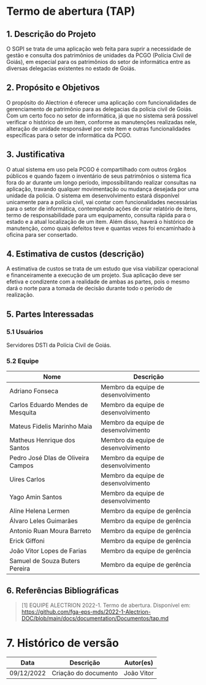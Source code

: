 # Termo de abertura (TAP)

## 1. Descrição do Projeto

O SGPI se trata de uma aplicação web feita para suprir a necessidade de gestão e consulta dos patrimônios de unidades da PCGO (Polícia Civil de Goiás), em especial para os patrimônios do setor de informática entre as diversas delegacias existentes no estado de Goiás.

## 2. Propósito e Objetivos

O propósito do Alectrion é oferecer uma aplicação com funcionalidades de gerenciamento de patrimônio para as delegacias da polícia civil de Goiás. Com um certo foco no setor de informática, já que no sistema será possível verificar o histórico de um item, conforme as manutenções realizadas nele, alteração de unidade responsável por este item e outras funcionalidades específicas para o setor de informática da PCGO.

## 3. Justificativa

O atual sistema em uso pela PCGO é compartilhado com outros órgãos públicos e quando fazem o inventário de seus patrimônios o sistema fica fora do ar durante um longo período, impossibilitando realizar consultas na aplicação, travando qualquer movimentação ou mudança desejada por uma unidade da polícia. O sistema em desenvolvimento estará disponível unicamente para a polícia civil, vai contar com funcionalidades necessárias para o setor de informática, contemplando ações de criar relatório de itens, termo de responsabilidade para um equipamento, consulta rápida para o estado e a atual localização de um item. Além disso, haverá o histórico de manutenção, como quais defeitos teve e quantas vezes foi encaminhado à oficina para ser consertado.

## 4. Estimativa de custos (descrição)

A estimativa de custos se trata de um estudo que visa viabilizar operacional e financeiramente a execução de um projeto. Sua aplicação deve ser efetiva e condizente com a realidade de ambas as partes, pois o mesmo dará o norte para a tomada de decisão durante todo o período de realização. 

## 5. Partes Interessadas

### 5.1 Usuários

Servidores DSTI da Polícia Civil de Goiás.

### 5.2 Equipe

| Nome | Descrição |
|----|--------|
|Adriano Fonseca|Membro da equipe de desenvolvimento|
|Carlos Eduardo Mendes de Mesquita|Membro da equipe de desenvolvimento|
|Mateus Fidelis Marinho Maia|Membro da equipe de desenvolvimento|
|Matheus Henrique dos Santos|Membro da equipe de desenvolvimento|
|Pedro José DIas de Oliveira Campos|Membro da equipe de desenvolvimento|
|Uires Carlos|Membro da equipe de desenvolvimento|
|Yago Amin Santos|Membro da equipe de desenvolvimento|
|Aline Helena Lermen|Membro da equipe de gerência|
|Álvaro Leles Guimarães|Membro da equipe de gerência|
|Antonio Ruan Moura Barreto|Membro da equipe de gerência|
|Erick Giffoni|Membro da equipe de gerência|
|João Vitor Lopes de Farias|Membro da equipe de gerência|
|Samuel de Souza Buters Pereira|Membro da equipe de gerência|

## 6. Referências Bibliográficas

> [1] EQUIPE ALECTRION 2022-1. Termo de abertura. Disponível em: https://github.com/fga-eps-mds/2022-1-Alectrion-DOC/blob/main/docs/documentation/Documentos/tap.md

# 7. Histórico de versão

|**Data**|**Descrição**|**Autor(es)**|
|--------|-------------|--------------|
|09/12/2022| Criação do documento | João Vitor |